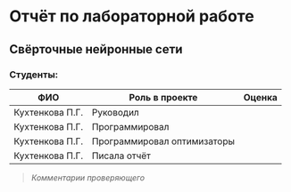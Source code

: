 # Отчёт по лабораторной работе
## Свёрточные нейронные сети

### Студенты: 

| ФИО       | Роль в проекте                     | Оценка       |
|-----------|------------------------------------|--------------|
| Кухтенкова П.Г. | Руководил |          |
| Кухтенкова П.Г. | Программировал |       |
| Кухтенкова П.Г. | Программировал оптимизаторы |      |
| Кухтенкова П.Г. | Писала отчёт |          |

> *Комментарии проверяющего*

